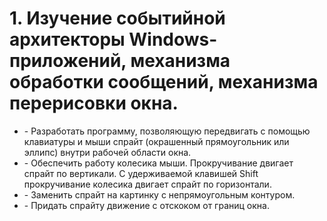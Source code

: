 # 1. Изучение событийной архитекторы Windows-приложений, механизма обработки сообщений, механизма перерисовки окна.
<ul>
  <li>- Разработать программу, позволяющую передвигать с помощью клавиатуры и мыши спрайт (окрашенный прямоугольник или эллипс) внутри рабочей области окна.</li>
 <li>- Обеспечить работу колесика мыши. Прокручивание двигает спрайт по вертикали. С удерживаемой клавишей Shift прокручивание колесика двигает спрайт по горизонтали.</li>
 <li>- Заменить спрайт на картинку с непрямоугольным контуром.</li>
 <li>- Придать спрайту движение с отскоком от границ окна.</li>
</ul>
